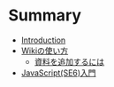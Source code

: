 # Summary

* [Introduction](README.md)
* [Wikiの使い方](docs/misc/wiki-usage/index.md)
  * [資料を追加するには](docs/misc/wiki-usage/how-to-add-post.md)
* [JavaScript(SE6)入門](docs/lecture/js-getting-started.md)

